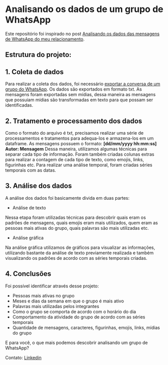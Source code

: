 # Analisando os dados de um grupo de WhatsApp

Este repositório foi inspirado no post [Analisando os dados das mensagens de WhatsApp do meu relacionamento](https://medium.com/@hugotrigueiro/analisando-os-dados-das-mensagens-de-whatsapp-do-meu-relacionamento-fad214f8e4e4).

## Estrutura do projeto:

## 1. Coleta de dados

Para realizar a coleta dos dados, foi necessário [exportar a conversa de um grupo do WhatsApp](https://faq.whatsapp.com/android/chats/how-to-save-your-chat-history/?lang=pt_br). Os dados são exportados em formato txt. As mensagens foram exportadas sem mídias, dessa maneira as mensagens que possuiam mídias são transformadas em texto para que possam ser identificadas.

## 2. Tratamento e processamento dos dados

Como o formato do arquivo é txt, precisamos realizar uma série de processamentos e tratamentos para adequa-los e armazena-los em um dataframe.
As mensagens possuem o formato: **[dd/mm/yyyy hh:mm:ss] Autor: Mensagem**
Dessa maneira, utilizamos algumas técnicas para separar cada tipo de informação. Foram também criadas colunas extras para realizar a contagem de cada tipo de texto, como emojis, links, figurinhas etc.
Para realizar uma análise temporal, foram criadas séries temporais com as datas.

## 3. Análise dos dados

A análise dos dados foi basicamente divida em duas partes:
- Análise de texto

Nessa etapa foram utilizadas técnicas para descobrir quais eram os padrões de mensagens, quais emojis eram mais utilizados, quem eram as pessoas mais ativas do grupo, quais palavras são mais utilizadas etc.
- Análise gráfica

Na análise gráfica utilizamos de gráficos para visualizar as informações, utilizando bastante da análise de texto previamente realizada e também visualizando os padrões de acordo com as séries temporais criadas.

## 4. Conclusões

Foi possível identificar através desse projeto:
- Pessoas mais ativas no grupo
- Meses e dias da semana em que o grupo é mais ativo
- Palavras mais utilizadas pelos integrantes
- Como o grupo se comporta de acordo com o horário do dia
- Comportamento da atividade do grupo de acordo com as séries temporais
- Quantidade de mensagens, caracteres, figurinhas, emojis, links, mídias do grupo

E para você, o que mais podemos descobrir analisando um grupo de WhatsApp?

Contato:
[Linkedin](https://www.linkedin.com/in/artur-lunardi-di-fante-393611194/)

